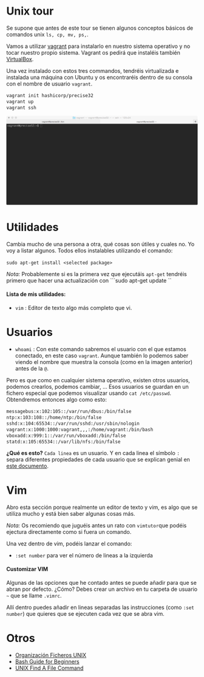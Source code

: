 # Unix tour

Se supone que antes de este tour se tienen algunos conceptos básicos de comandos unix ```ls, cp, mv, ps,```.

Vamos a utilizar [vagrant](http://docs.vagrantup.com/v2/getting-started/index.html) para instalarlo en nuestro sistema operativo y no tocar nuestro propio sistema. Vagrant os pedirá que instaléis también [VirtualBox](https://www.virtualbox.org/wiki/Downloads). 

Una vez instalado con estos tres commandos, tendréis virtualizada e instalada una máquina con Ubuntu y os encontraréis dentro de su consola con el nombre de usuario ```vagrant```. 

```
vagrant init hashicorp/precise32
vagrant up
vagrant ssh
```
![Consola inicial](img/consola-inicial.png)

# Utilidades

Cambia mucho de una persona a otra, qué cosas son útiles y cuales no. Yo voy a listar algunos. Todos ellos instalables utilizando el comando: 

```sudo apt-get install <selected package>```

*Nota:* Probablemente si es la primera vez que ejecutáis ```apt-get``` tendréis primero que hacer una actualización con ```sudo apt-get update ``

#### Lista de mis utilidades:


+ ```vim``` : Editor de texto algo más completo que vi. 

# Usuarios

+ ```whoami``` : Con este comando sabremos el usuario con el que estamos conectado, en este caso ```vagrant```. Aunque también lo podemos saber viendo el nombre que muestra la consola (como en la imagen anterior) antes de la ```@```.

Pero es que como en cualquier sistema operativo, existen otros usuarios, podemos crearlos, podemos cambiar, ... Esos usuarios se guardan en un fichero especial que podemos visualizar usando ```cat /etc/passwd```. Obtendremos entonces algo como esto: 

```
messagebus:x:102:105::/var/run/dbus:/bin/false
ntp:x:103:108::/home/ntp:/bin/false
sshd:x:104:65534::/var/run/sshd:/usr/sbin/nologin
vagrant:x:1000:1000:vagrant,,,:/home/vagrant:/bin/bash
vboxadd:x:999:1::/var/run/vboxadd:/bin/false
statd:x:105:65534::/var/lib/nfs:/bin/false
```

**¿Qué es esto?** ```Cada linea``` es un usuario. Y en cada linea el símbolo ```:``` separa diferentes propiedades de cada usuario que se explican genial en [este documento](http://www.cyberciti.biz/faq/understanding-etcpasswd-file-format/). 

# Vim 

Abro esta sección porque realmente un editor de texto y vim, es algo que se utiliza mucho y está bien saber algunas cosas más. 

*Nota:* Os recomiendo que juguéis antes un rato con ```vimtutor```que podéis ejectura directamente como si fuera un comando.

Una vez dentro de vim, podéis lanzar el comando: 

+ ```:set number``` para ver el número de lineas a la izquierda

#### Customizar VIM

Algunas de las opciones que he contado antes se puede añadir para que se abran por defecto. ¿Cómo? Debes crear un archivo en tu carpeta de usuario ```~``` que se llame ```.vimrc```. 

Allí dentro puedes añadir en lineas separadas las instrucciones (como ```:set number```) que quieres que se ejecuten cada vez que se abra vim. 


# Otros

+ [Organización Ficheros UNIX](http://en.wikipedia.org/wiki/Unix_filesystem)
+ [Bash Guide for Beginners](http://www.tldp.org/LDP/Bash-Beginners-Guide/html/sect_01_04.html)
+ [UNIX Find A File Command](http://www.cyberciti.biz/faq/howto-find-a-file-under-unix/)

